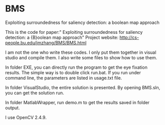 # BMS
Exploiting surroundedness for saliency detection: a boolean map approach

This is the code for paper:" Exploiting surroundedness for saliency detection: a {B}oolean map approach"
Project website:
http://cs-people.bu.edu/jmzhang/BMS/BMS.html

I am not the one who write these codes. I only put them together in visual studio and compile them. I also write some files to show how to use them.

In folder EXE, you can directly run the program to get the eye fixation results. The simple way is to double click run.bat. If you run under command line, the parameters are listed in usage.txt file.

In folder VisualStudio, the entire solution is presented. By opening BMS.sln, you can get the solution run.

In folder MatlabWrapper, run demo.m to get the results saved in folder output.

I use OpenCV 2.4.9.
